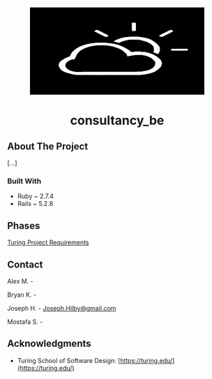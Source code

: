 <a name="consultancy_be"></a>

<!-- PROJECT LOGO -->
<br />
<div align="center">
  <a href="https://github.com/josephhilby/consultancy_be">
    <img src="lib/assets/consultancy.jpeg" alt="Logo" width="400" height="200">
  </a>

<h1 align="center">consultancy_be</h1>
</div>

<!-- ABOUT THE PROJECT -->
## About The Project

[...]

### Built With

* Ruby ~ 2.7.4
* Rails ~ 5.2.8

<!-- Phases -->
## Phases

[Turing Project Requirements](https://backend.turing.edu/module3/projects/consultancy/project_goals)

<!-- CONTACT -->
## Contact

Alex M. -

Bryan K. -

Joseph H. - Joseph.Hilby@gmail.com

Mostafa S. -

<!-- ACKNOWLEDGMENTS -->
## Acknowledgments

* Turing School of Software Design: [https://turing.edu/](https://turing.edu/)
